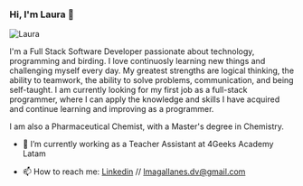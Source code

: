### Hi, I'm Laura 👋
![Laura]([https://res.cloudinary.com/dgqyqqtk4/image/upload/v1676225231/samples/avatar-codeando_sqibp7.png](https://res.cloudinary.com/dgqyqqtk4/image/upload/c_scale,w_321/v1676225231/samples/avatar-codeando_sqibp7.png))

I'm a Full Stack Software Developer passionate about technology, programming and birding. I love continuosly learning new things and challenging myself every day. My greatest strengths are logical thinking, the ability to teamwork, the ability to solve problems, communication, and being self-taught. I am currently looking for my first job as a full-stack programmer, where I can apply the knowledge and skills I have acquired and continue learning and improving as a programmer.

I am also a Pharmaceutical Chemist, with a Master's degree in Chemistry.


- 🔭 I’m currently working  as a Teacher Assistant at 4Geeks Academy Latam

- 📫 How to reach me: [Linkedin](https://www.linkedin.com/in/laura-magallanes-dev/) // lmagallanes.dv@gmail.com




